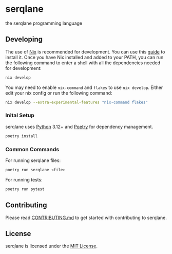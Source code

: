 # serqlane

the serqlane programming language

## Developing
The use of [Nix](https://nixos.org/) is recommended for development. You can use this [guide](https://nixos.org/download) to install it. Once you have Nix installed and added to your PATH, you can run the following command to enter a shell with all the dependencies needed for development:  

```sh
nix develop
```
You may need to enable `nix-command` and `flakes` to use `nix develop`. Either edit your nix config or run the following command:  

``` sh
nix develop --extra-experimental-features "nix-command flakes"
```

### Inital Setup
serqlane uses [Python](https://www.python.org/) 3.12+ and [Poetry](https://python-poetry.org/) for dependency management.  

```sh
poetry install
```

### Common Commands
For running serqlane files:
```sh
poetry run serqlane <file>
```

For running tests:
```sh
poetry run pytest
```

## Contributing
Please read [CONTRIBUTING.md](CONTRIBUTING.md) to get started with contributing to serqlane.

## License
serqlane is licensed under the [MIT License](LICENSE).